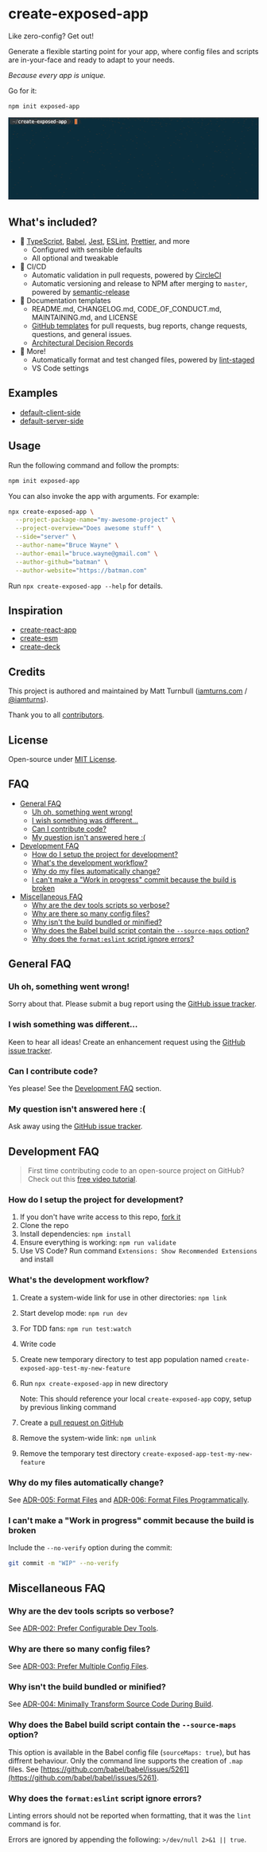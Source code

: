 # create-exposed-app

Like zero-config? Get out!

Generate a flexible starting point for your app, where config files and scripts are in-your-face and ready to adapt to your needs.

_Because every app is unique._

Go for it:

```bash
npm init exposed-app
```

![command demo](docs/assets/demo-command.gif)

## What's included?

- :wrench: [TypeScript](https://www.typescriptlang.org/), [Babel](https://babeljs.io/), [Jest](https://jestjs.io/), [ESLint](https://eslint.org/), [Prettier](https://prettier.io/), and more
  - Configured with sensible defaults
  - All optional and tweakable
- :rocket: CI/CD
  - Automatic validation in pull requests, powered by [CircleCI](https://circleci.com/)
  - Automatic versioning and release to NPM after merging to `master`, powered by [semantic-release](https://github.com/semantic-release/semantic-release)
- :book: Documentation templates
  - README.md, CHANGELOG.md, CODE_OF_CONDUCT.md, MAINTAINING.md, and LICENSE
  - [GitHub templates](https://help.github.com/articles/about-issue-and-pull-request-templates/) for pull requests, bug reports, change requests, questions, and general issues.
  - [Architectural Decision Records](https://adr.github.io/)
- :tada: More!
  - Automatically format and test changed files, powered by [lint-staged](https://github.com/okonet/lint-staged)
  - VS Code settings

## Examples

- [default-client-side](https://github.com/iamturns/create-exposed-app/tree/master/examples/default-client-side)
- [default-server-side](https://github.com/iamturns/create-exposed-app/tree/master/examples/default-server-side)

## Usage

Run the following command and follow the prompts:

```bash
npm init exposed-app
```

You can also invoke the app with arguments. For example:

```bash
npx create-exposed-app \
  --project-package-name="my-awesome-project" \
  --project-overview="Does awesome stuff" \
  --side="server" \
  --author-name="Bruce Wayne" \
  --author-email="bruce.wayne@gmail.com" \
  --author-github="batman" \
  --author-website="https://batman.com"
```

Run `npx create-exposed-app --help` for details.

## Inspiration

- [create-react-app](https://github.com/facebook/create-react-app)
- [create-esm](https://github.com/standard-things/create-esm)
- [create-deck](https://github.com/jxnblk/mdx-deck/tree/master/create-deck)

## Credits

This project is authored and maintained by Matt Turnbull ([iamturns.com](https://iamturns.com) / [@iamturns](https://twitter.com/iamturns)).

Thank you to all [contributors](https://github.com/iamturns/create-exposed-app/graphs/contributors).

## License

Open-source under [MIT License](https://github.com/iamturns/create-exposed-app/blob/master/LICENSE).

## FAQ

<!-- START doctoc generated TOC please keep comment here to allow auto update -->
<!-- DON'T EDIT THIS SECTION, INSTEAD RE-RUN doctoc TO UPDATE -->

- [General FAQ](#general-faq)
  - [Uh oh, something went wrong!](#uh-oh-something-went-wrong)
  - [I wish something was different…](#i-wish-something-was-different)
  - [Can I contribute code?](#can-i-contribute-code)
  - [My question isn't answered here :(](#my-question-isnt-answered-here-)
- [Development FAQ](#development-faq)
  - [How do I setup the project for development?](#how-do-i-setup-the-project-for-development)
  - [What's the development workflow?](#whats-the-development-workflow)
  - [Why do my files automatically change?](#why-do-my-files-automatically-change)
  - [I can't make a "Work in progress" commit because the build is broken](#i-cant-make-a-work-in-progress-commit-because-the-build-is-broken)
- [Miscellaneous FAQ](#miscellaneous-faq)
  - [Why are the dev tools scripts so verbose?](#why-are-the-dev-tools-scripts-so-verbose)
  - [Why are there so many config files?](#why-are-there-so-many-config-files)
  - [Why isn't the build bundled or minified?](#why-isnt-the-build-bundled-or-minified)
  - [Why does the Babel build script contain the `--source-maps` option?](#why-does-the-babel-build-script-contain-the---source-maps-option)
  - [Why does the `format:eslint` script ignore errors?](#why-does-the-formateslint-script-ignore-errors)

<!-- END doctoc generated TOC please keep comment here to allow auto update -->

## General FAQ

### Uh oh, something went wrong!

Sorry about that. Please submit a bug report using the [GitHub issue tracker](https://github.com/iamturns/create-exposed-app/issues).

### I wish something was different…

Keen to hear all ideas! Create an enhancement request using the [GitHub issue tracker](https://github.com/iamturns/create-exposed-app/issues).

### Can I contribute code?

Yes please! See the [Development FAQ](#development-faq) section.

### My question isn't answered here :(

Ask away using the [GitHub issue tracker](https://github.com/iamturns/create-exposed-app/issues).

## Development FAQ

> First time contributing code to an open-source project on GitHub? Check out this [free video tutorial](https://egghead.io/courses/how-to-contribute-to-an-open-source-project-on-github).

### How do I setup the project for development?

1. If you don't have write access to this repo, [fork it](https://github.com/iamturns/create-exposed-app/fork)
1. Clone the repo
1. Install dependencies: `npm install`
1. Ensure everything is working: `npm run validate`
1. Use VS Code? Run command `Extensions: Show Recommended Extensions` and install

### What's the development workflow?

1. Create a system-wide link for use in other directories: `npm link`
1. Start develop mode: `npm run dev`
1. For TDD fans: `npm run test:watch`
1. Write code
1. Create new temporary directory to test app population named `create-exposed-app-test-my-new-feature`
1. Run `npx create-exposed-app` in new directory

   Note: This should reference your local `create-exposed-app` copy, setup by previous linking command

1. Create a [pull request on GitHub](https://github.com/iamturns/create-exposed-app/pulls)
1. Remove the system-wide link: `npm unlink`
1. Remove the temporary test directory `create-exposed-app-test-my-new-feature`

### Why do my files automatically change?

See [ADR-005: Format Files](docs/adr/005-format-files.md) and [ADR-006: Format Files Programmatically](docs/adr/006-format-files-programmatically.md).

### I can't make a "Work in progress" commit because the build is broken

Include the `--no-verify` option during the commit:

```bash
git commit -m "WIP" --no-verify
```

## Miscellaneous FAQ

### Why are the dev tools scripts so verbose?

See [ADR-002: Prefer Configurable Dev Tools](docs/adr/002-prefer-configurable-dev-tools.md).

### Why are there so many config files?

See [ADR-003: Prefer Multiple Config Files](docs/adr/003-prefer-multiple-config-files.md).

### Why isn't the build bundled or minified?

See [ADR-004: Minimally Transform Source Code During Build](docs/adr/004-minimally-transform-source-code-during-build.md).

### Why does the Babel build script contain the `--source-maps` option?

This option is available in the Babel config file (`sourceMaps: true`), but has diffrent behaviour. Only the command line supports the creation of `.map` files. See [https://github.com/babel/babel/issues/5261](https://github.com/babel/babel/issues/5261).

### Why does the `format:eslint` script ignore errors?

Linting errors should not be reported when formatting, that it was the `lint` command is for.

Errors are ignored by appending the following: `>/dev/null 2>&1 || true`.
